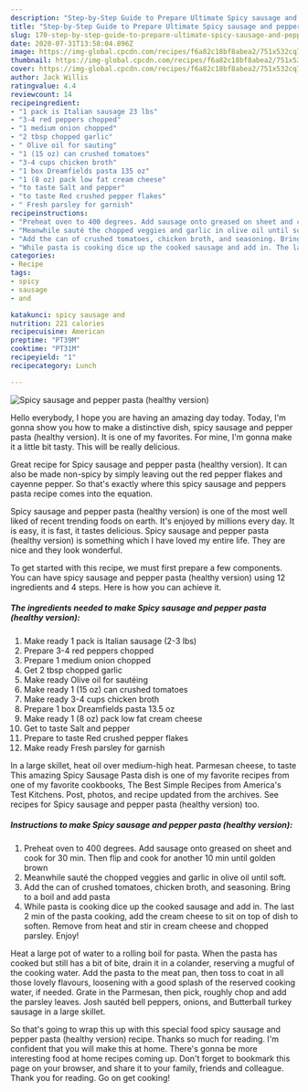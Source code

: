 ```yaml
---
description: "Step-by-Step Guide to Prepare Ultimate Spicy sausage and pepper pasta (healthy version)"
title: "Step-by-Step Guide to Prepare Ultimate Spicy sausage and pepper pasta (healthy version)"
slug: 170-step-by-step-guide-to-prepare-ultimate-spicy-sausage-and-pepper-pasta-healthy-version
date: 2020-07-31T13:58:04.896Z
image: https://img-global.cpcdn.com/recipes/f6a82c18bf8abea2/751x532cq70/spicy-sausage-and-pepper-pasta-healthy-version-recipe-main-photo.jpg
thumbnail: https://img-global.cpcdn.com/recipes/f6a82c18bf8abea2/751x532cq70/spicy-sausage-and-pepper-pasta-healthy-version-recipe-main-photo.jpg
cover: https://img-global.cpcdn.com/recipes/f6a82c18bf8abea2/751x532cq70/spicy-sausage-and-pepper-pasta-healthy-version-recipe-main-photo.jpg
author: Jack Willis
ratingvalue: 4.4
reviewcount: 14
recipeingredient:
- "1 pack is Italian sausage 23 lbs"
- "3-4 red peppers chopped"
- "1 medium onion chopped"
- "2 tbsp chopped garlic"
- " Olive oil for sauting"
- "1 (15 oz) can crushed tomatoes"
- "3-4 cups chicken broth"
- "1 box Dreamfields pasta 135 oz"
- "1 (8 oz) pack low fat cream cheese"
- "to taste Salt and pepper"
- "to taste Red crushed pepper flakes"
- " Fresh parsley for garnish"
recipeinstructions:
- "Preheat oven to 400 degrees. Add sausage onto greased on sheet and cook for 30 min. Then flip and cook for another 10 min until golden brown"
- "Meanwhile sauté the chopped veggies and garlic in olive oil until soft."
- "Add the can of crushed tomatoes, chicken broth, and seasoning. Bring to a boil and add pasta"
- "While pasta is cooking dice up the cooked sausage and add in. The last 2 min of the pasta cooking, add the cream cheese to sit on top of dish to soften. Remove from heat and stir in cream cheese and chopped parsley. Enjoy!"
categories:
- Recipe
tags:
- spicy
- sausage
- and

katakunci: spicy sausage and 
nutrition: 221 calories
recipecuisine: American
preptime: "PT39M"
cooktime: "PT31M"
recipeyield: "1"
recipecategory: Lunch

---
```



![Spicy sausage and pepper pasta (healthy version)](https://img-global.cpcdn.com/recipes/f6a82c18bf8abea2/751x532cq70/spicy-sausage-and-pepper-pasta-healthy-version-recipe-main-photo.jpg)

Hello everybody, I hope you are having an amazing day today. Today, I'm gonna show you how to make a distinctive dish, spicy sausage and pepper pasta (healthy version). It is one of my favorites. For mine, I'm gonna make it a little bit tasty. This will be really delicious.

Great recipe for Spicy sausage and pepper pasta (healthy version). It can also be made non-spicy by simply leaving out the red pepper flakes and cayenne pepper. So that&#39;s exactly where this spicy sausage and peppers pasta recipe comes into the equation.

Spicy sausage and pepper pasta (healthy version) is one of the most well liked of recent trending foods on earth. It's enjoyed by millions every day. It is easy, it is fast, it tastes delicious. Spicy sausage and pepper pasta (healthy version) is something which I have loved my entire life. They are nice and they look wonderful.


To get started with this recipe, we must first prepare a few components. You can have spicy sausage and pepper pasta (healthy version) using 12 ingredients and 4 steps. Here is how you can achieve it.

<!--inarticleads1-->

##### The ingredients needed to make Spicy sausage and pepper pasta (healthy version):

1. Make ready 1 pack is Italian sausage (2-3 lbs)
1. Prepare 3-4 red peppers chopped
1. Prepare 1 medium onion chopped
1. Get 2 tbsp chopped garlic
1. Make ready  Olive oil for sautéing
1. Make ready 1 (15 oz) can crushed tomatoes
1. Make ready 3-4 cups chicken broth
1. Prepare 1 box Dreamfields pasta 13.5 oz
1. Make ready 1 (8 oz) pack low fat cream cheese
1. Get to taste Salt and pepper
1. Prepare to taste Red crushed pepper flakes
1. Make ready  Fresh parsley for garnish


In a large skillet, heat oil over medium-high heat. Parmesan cheese, to taste This amazing Spicy Sausage Pasta dish is one of my favorite recipes from one of my favorite cookbooks, The Best Simple Recipes from America&#39;s Test Kitchens. Post, photos, and recipe updated from the archives. See recipes for Spicy sausage and pepper pasta (healthy version) too. 

<!--inarticleads2-->

##### Instructions to make Spicy sausage and pepper pasta (healthy version):

1. Preheat oven to 400 degrees. Add sausage onto greased on sheet and cook for 30 min. Then flip and cook for another 10 min until golden brown
1. Meanwhile sauté the chopped veggies and garlic in olive oil until soft.
1. Add the can of crushed tomatoes, chicken broth, and seasoning. Bring to a boil and add pasta
1. While pasta is cooking dice up the cooked sausage and add in. The last 2 min of the pasta cooking, add the cream cheese to sit on top of dish to soften. Remove from heat and stir in cream cheese and chopped parsley. Enjoy!


Heat a large pot of water to a rolling boil for pasta. When the pasta has cooked but still has a bit of bite, drain it in a colander, reserving a mugful of the cooking water. Add the pasta to the meat pan, then toss to coat in all those lovely flavours, loosening with a good splash of the reserved cooking water, if needed. Grate in the Parmesan, then pick, roughly chop and add the parsley leaves. Josh sautéd bell peppers, onions, and Butterball turkey sausage in a large skillet. 

So that's going to wrap this up with this special food spicy sausage and pepper pasta (healthy version) recipe. Thanks so much for reading. I'm confident that you will make this at home. There's gonna be more interesting food at home recipes coming up. Don't forget to bookmark this page on your browser, and share it to your family, friends and colleague. Thank you for reading. Go on get cooking!
